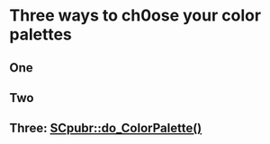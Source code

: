 # Three ways to ch0ose your color palettes

## One

## Two

## Three: [SCpubr::do_ColorPalette()](https://rdrr.io/pkg/SCpubr/man/do_ColorPalette.html)
